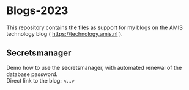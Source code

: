 # Blogs-2023
This repository contains the files as support for my blogs on the AMIS technology blog ( https://technology.amis.nl ).

Secretsmanager
--------------
Demo how to use the secretsmanager, with automated renewal of the database password.  
Direct link to the blog: <...>
